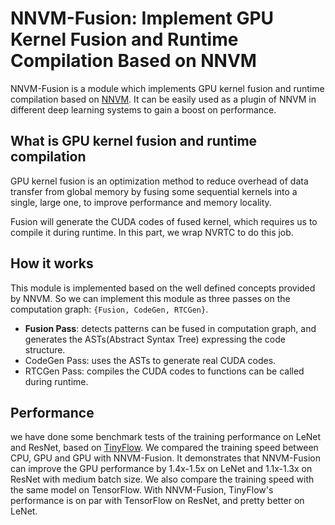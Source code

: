 # NNVM-Fusion: Implement GPU Kernel Fusion and Runtime Compilation Based on NNVM

NNVM-Fusion is a module which implements GPU kernel fusion and runtime compilation based on [NNVM](https://github.com/dmlc/nnvm). It can be easily used as a plugin of NNVM in different deep learning systems to gain a boost on performance.


## What is GPU kernel fusion and runtime compilation

GPU kernel fusion is an optimization method to reduce overhead of data transfer from global memory by fusing some sequential kernels into a single, large one, to improve performance and memory locality.

Fusion will generate the CUDA codes of fused kernel, which requires us to compile it during runtime. In this part, we wrap NVRTC to do this job.


## How it works

This module is implemented based on the well defined concepts provided by NNVM. So we can implement this module as three passes on the computation graph: `{Fusion, CodeGen, RTCGen}`.

- **Fusion Pass**: detects patterns can be fused in computation graph, and generates the ASTs(Abstract Syntax Tree) expressing the code structure.
- CodeGen Pass: uses the ASTs to generate real CUDA codes.
- RTCGen Pass: compiles the CUDA codes to functions can be called during runtime.


## Performance

we have done some benchmark tests of the training performance on LeNet and ResNet, based on [TinyFlow](https://github.com/tqchen/tinyflow). We compared the training speed between CPU, GPU and GPU with NNVM-Fusion. It demonstrates that NNVM-Fusion can improve the GPU performance by 1.4x-1.5x on LeNet and 1.1x-1.3x on ResNet with medium batch size. We also compare the training speed with the same model on TensorFlow. With NNVM-Fusion, TinyFlow's performance is on par with TensorFlow on ResNet, and pretty better on LeNet.
